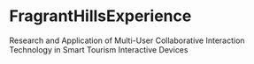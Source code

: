 # FragrantHillsExperience
 Research and Application of Multi-User Collaborative Interaction Technology in Smart Tourism Interactive Devices
